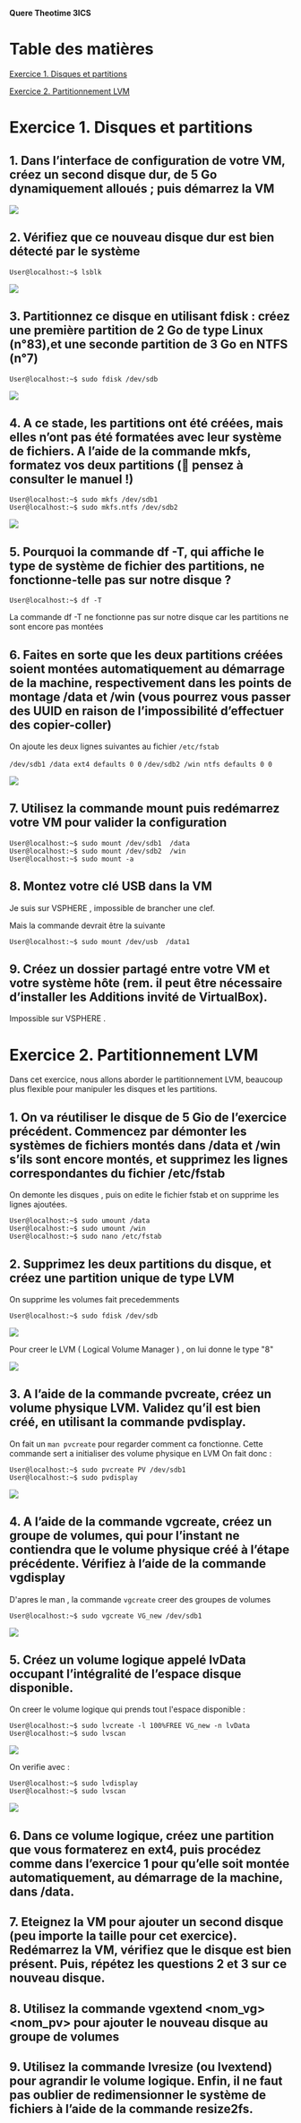 **Quere Theotime 3ICS**

# Table des matières

[Exercice 1. Disques et partitions](#Anch1)

[Exercice 2. Partitionnement LVM](#Anch2)

# Exercice 1. Disques et partitions  <a id='Anch1'></a>

## 1. Dans l’interface de configuration de votre VM, créez un second disque dur, de 5 Go dynamiquement alloués ; puis démarrez la VM

![](/TP5/IMG_1.png)

## 2. Vérifiez que ce nouveau disque dur est bien détecté par le système

```console
User@localhost:~$ lsblk
```

![](/TP5/IMG_2.png)

## 3. Partitionnez ce disque en utilisant fdisk : créez une première partition de 2 Go de type Linux (n°83),et une seconde partition de 3 Go en NTFS (n°7)

```console
User@localhost:~$ sudo fdisk /dev/sdb
```

![](/TP5/IMG_3.png)

## 4. A ce stade, les partitions ont été créées, mais elles n’ont pas été formatées avec leur système de fichiers. A l’aide de la commande mkfs, formatez vos deux partitions ( pensez à consulter le manuel !)

```console
User@localhost:~$ sudo mkfs /dev/sdb1
User@localhost:~$ sudo mkfs.ntfs /dev/sdb2
```

![](/TP5/IMG_4.png)

## 5. Pourquoi la commande df -T, qui affiche le type de système de fichier des partitions, ne fonctionne-telle pas sur notre disque ?

```console
User@localhost:~$ df -T
```
La commande df -T ne fonctionne pas sur notre disque car les partitions ne sont encore pas montées

## 6. Faites en sorte que les deux partitions créées soient montées automatiquement au démarrage de la machine, respectivement dans les points de montage /data et /win (vous pourrez vous passer des UUID en raison de l’impossibilité d’effectuer des copier-coller)

On ajoute les deux lignes suivantes au fichier `/etc/fstab`

`/dev/sdb1 /data ext4 defaults 0 0`
`/dev/sdb2 /win ntfs defaults 0 0`

![](/TP5/IMG_5.png)

## 7. Utilisez la commande mount puis redémarrez votre VM pour valider la configuration

```console
User@localhost:~$ sudo mount /dev/sdb1  /data
User@localhost:~$ sudo mount /dev/sdb2  /win
User@localhost:~$ sudo mount -a
```

## 8. Montez votre clé USB dans la VM

Je suis sur VSPHERE , impossible de brancher une clef.

Mais la commande devrait être la suivante
```console
User@localhost:~$ sudo mount /dev/usb  /data1
```

## 9. Créez un dossier partagé entre votre VM et votre système hôte (rem. il peut être nécessaire d’installer les Additions invité de VirtualBox).

Impossible sur VSPHERE .

# Exercice 2. Partitionnement LVM  <a id='Anch2'></a>

Dans cet exercice, nous allons aborder le partitionnement LVM, beaucoup plus flexible pour manipuler
les disques et les partitions.

## 1. On va réutiliser le disque de 5 Gio de l’exercice précédent. Commencez par démonter les systèmes de fichiers montés dans /data et /win s’ils sont encore montés, et supprimez les lignes correspondantes du fichier /etc/fstab

On demonte les disques , puis on edite le fichier fstab et on supprime les lignes ajoutées.
```console
User@localhost:~$ sudo umount /data
User@localhost:~$ sudo umount /win
User@localhost:~$ sudo nano /etc/fstab
```

## 2. Supprimez les deux partitions du disque, et créez une partition unique de type LVM


On supprime les volumes fait precedemments 

```console
User@localhost:~$ sudo fdisk /dev/sdb
```

![](/TP5/IMG_6.png)

Pour creer le LVM ( Logical Volume Manager ) , on lui donne le type "8"

![](/TP5/IMG_7.png)

## 3. A l’aide de la commande pvcreate, créez un volume physique LVM. Validez qu’il est bien créé, en utilisant la commande pvdisplay.

On fait un `man pvcreate` pour regarder comment ca fonctionne.
Cette commande sert a initialiser des volume physique en LVM
On fait donc : 

```console
User@localhost:~$ sudo pvcreate PV /dev/sdb1
User@localhost:~$ sudo pvdisplay
```

![](/TP5/IMG_8.png)

## 4. A l’aide de la commande vgcreate, créez un groupe de volumes, qui pour l’instant ne contiendra que le volume physique créé à l’étape précédente. Vérifiez à l’aide de la commande vgdisplay

D'apres le man , la commande `vgcreate` creer des groupes de volumes

```console
User@localhost:~$ sudo vgcreate VG_new /dev/sdb1
```

![](/TP5/IMG_9.png)

## 5. Créez un volume logique appelé lvData occupant l’intégralité de l’espace disque disponible.

On creer le volume logique qui prends tout l'espace disponible :

```console
User@localhost:~$ sudo lvcreate -l 100%FREE VG_new -n lvData
User@localhost:~$ sudo lvscan
```

![](/TP5/IMG_10.png)

On verifie avec : 


```console
User@localhost:~$ sudo lvdisplay
User@localhost:~$ sudo lvscan
```

![](/TP5/IMG_11.png)


## 6. Dans ce volume logique, créez une partition que vous formaterez en ext4, puis procédez comme dans l’exercice 1 pour qu’elle soit montée automatiquement, au démarrage de la machine, dans /data.

## 7. Eteignez la VM pour ajouter un second disque (peu importe la taille pour cet exercice). Redémarrez la VM, vérifiez que le disque est bien présent. Puis, répétez les questions 2 et 3 sur ce nouveau disque.

## 8. Utilisez la commande vgextend <nom_vg> <nom_pv> pour ajouter le nouveau disque au groupe de volumes

## 9. Utilisez la commande lvresize (ou lvextend) pour agrandir le volume logique. Enfin, il ne faut pas oublier de redimensionner le système de fichiers à l’aide de la commande resize2fs.

